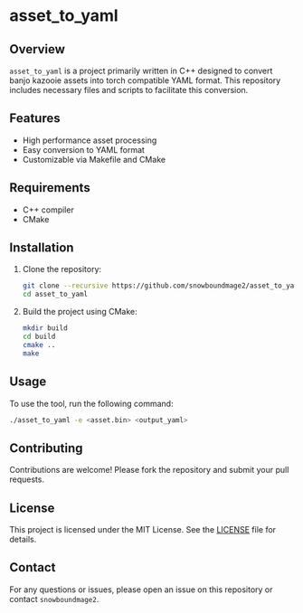 # asset_to_yaml

## Overview
`asset_to_yaml` is a project primarily written in C++ designed to convert banjo kazooie assets into torch compatible YAML format. This repository includes necessary files and scripts to facilitate this conversion.

## Features
- High performance asset processing
- Easy conversion to YAML format
- Customizable via Makefile and CMake

## Requirements
- C++ compiler
- CMake

## Installation
1. Clone the repository:
    ```bash
    git clone --recursive https://github.com/snowboundmage2/asset_to_yaml.git
    cd asset_to_yaml
    ```

2. Build the project using CMake:
    ```bash
    mkdir build
    cd build
    cmake ..
    make
    ```

## Usage
To use the tool, run the following command:
```bash
./asset_to_yaml -e <asset.bin> <output_yaml>
```

## Contributing
Contributions are welcome! Please fork the repository and submit your pull requests.

## License
This project is licensed under the MIT License. See the [LICENSE](LICENSE) file for details.

## Contact
For any questions or issues, please open an issue on this repository or contact `snowboundmage2`.

```
